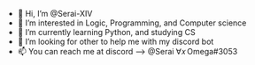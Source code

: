 - 👋 Hi, I’m @Serai-XIV
- 👀 I’m interested in Logic, Programming, and Computer science
- 🌱 I’m currently learning Python, and studying CS
- 💞️ I’m looking for other to help me with my discord bot
- 📫 You can reach me at discord --> @Serai ∀𝑥 Omega#3053 
